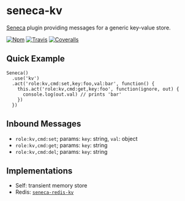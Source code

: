 # seneca-kv
[Seneca](senecajs.org) plugin providing messages for a generic key-value store.

[![Npm][BadgeNpm]][Npm]
[![Travis][BadgeTravis]][Travis]
[![Coveralls][BadgeCoveralls]][Coveralls]


## Quick Example

```
Seneca()
  .use('kv')
  .act('role:kv,cmd:set,key:foo,val:bar', function() {
    this.act('role:kv,cmd:get,key:foo', function(ignore, out) {
      console.log(out.val) // prints 'bar'
    })
  })
```


## Inbound Messages

* `role:kv,cmd:set`; params: `key`: string, `val`: object
* `role:kv,cmd:get`; params: `key`: string
* `role:kv,cmd:del`; params: `key`: string


## Implementations

* Self: transient memory store
* Redis: [`seneca-redis-kv`](https://github.com/voxgig/seneca-redis-kv)


[BadgeCoveralls]: https://coveralls.io/repos/voxgig/seneca-kv/badge.svg?branch=master&service=github
[BadgeNpm]: https://badge.fury.io/js/seneca-kv.svg
[BadgeTravis]: https://travis-ci.org/voxgig/seneca-kv.svg?branch=master
[Coveralls]: https://coveralls.io/github/voxgig/seneca-kv?branch=master
[Npm]: https://www.npmjs.com/package/seneca-kv
[Travis]: https://travis-ci.org/voxgig/seneca-kv?branch=master

